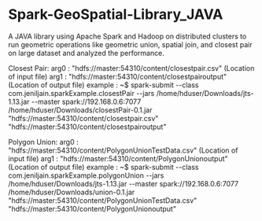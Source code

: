 # Spark-GeoSpatial-Library_JAVA

A JAVA library using Apache Spark and Hadoop on distributed clusters to run geometric
operations like geometric union, spatial join, and closest pair on large dataset
and analyzed the performance.

Closest Pair:
arg0    : "hdfs://master:54310/content/closestpair.csv"    (Location of input file)
arg1    : "hdfs://master:54310/content/closestpairoutput"  (Location of output file)
example : ~$ spark-submit --class com.jeniljain.sparkExample.closestPair --jars /home/hduser/Downloads/jts-1.13.jar --master spark://192.168.0.6:7077  /home/hduser/Downloads/closestPair-0.1.jar "hdfs://master:54310/content/closestpair.csv" "hdfs://master:54310/content/closestpairoutput"

Polygon Union:
arg0    : "hdfs://master:54310/content/PolygonUnionTestData.csv"    (Location of input file)
arg1    : "hdfs://master:54310/content/PolygonUnionoutput"  (Location of output file)
example : ~$ spark-submit --class com.jeniljain.sparkExample.polygonUnion --jars /home/hduser/Downloads/jts-1.13.jar --master spark://192.168.0.6:7077  /home/hduser/Downloads/union-0.1.jar "hdfs://master:54310/content/PolygonUnionTestData.csv" "hdfs://master:54310/content/PolygonUnionoutput"
